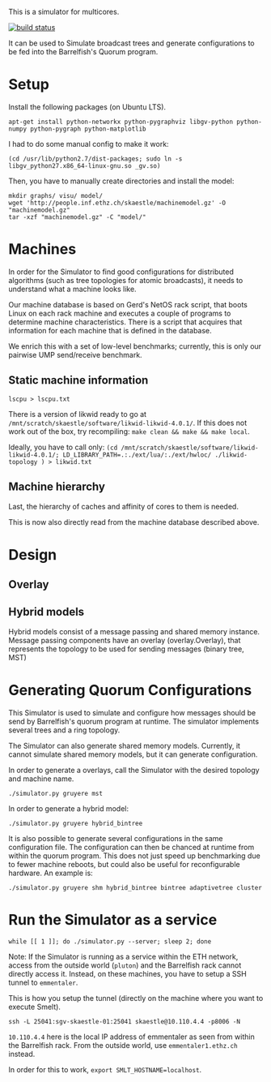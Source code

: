 This is a simulator for multicores.

[![build status](https://gitlab.inf.ethz.ch/skaestle/Simulator/badges/ci/build.svg)](https://gitlab.inf.ethz.ch/skaestle/Simulator/commits/ci)

It can be used to Simulate broadcast trees and generate configurations
to be fed into the Barrelfish's Quorum program.

# Setup

Install the following packages (on Ubuntu LTS).

    apt-get install python-networkx python-pygraphviz libgv-python python-numpy python-pygraph python-matplotlib

I had to do some manual config to make it work:

    (cd /usr/lib/python2.7/dist-packages; sudo ln -s libgv_python27.x86_64-linux-gnu.so _gv.so)

Then, you have to manually create directories and install the model:

    mkdir graphs/ visu/ model/
    wget 'http://people.inf.ethz.ch/skaestle/machinemodel.gz' -O "machinemodel.gz"
    tar -xzf "machinemodel.gz" -C "model/"


# Machines

In order for the Simulator to find good configurations for distributed
algorithms (such as tree topologies for atomic broadcasts), it needs
to understand what a machine looks like.

Our machine database is based on Gerd's NetOS rack script, that boots
Linux on each rack machine and executes a couple of programs to
determine machine characteristics. There is a script that acquires
that information for each machine that is defined in the database.

We enrich this with a set of low-level benchmarks; currently, this is
only our pairwise UMP send/receive benchmark.

## Static machine information

```lscpu > lscpu.txt```

There is a version of likwid ready to go at `/mnt/scratch/skaestle/software/likwid-likwid-4.0.1/`.
If this does not work out of the box, try recompiling: `make clean && make && make local`.

Ideally, you have to call only:
```(cd /mnt/scratch/skaestle/software/likwid-likwid-4.0.1/; LD_LIBRARY_PATH=.:./ext/lua/:./ext/hwloc/ ./likwid-topology ) > likwid.txt```

## Machine hierarchy

Last, the hierarchy of caches and affinity of cores to them is needed.

This is now also directly read from the machine database described
above.

# Design

## Overlay

## Hybrid models

Hybrid models consist of a message passing and shared memory
instance. Message passing components have an overlay
(overlay.Overlay), that represents the topology to be used for sending
messages (binary tree, MST)

# Generating Quorum Configurations

This Simulator is used to simulate and configure how messages should
be send by Barrelfish's quorum program at runtime. The simulator
implements several trees and a ring topology.

The Simulator can also generate shared memory models. Currently, it
cannot simulate shared memory models, but it can generate
configuration.

In order to generate a overlays, call the Simulator with the desired
topology and machine name.

```./simulator.py gruyere mst```

In order to generate a hybrid model:

```./simulator.py gruyere hybrid_bintree```

It is also possible to generate several configurations in the same
configuration file. The configuration can then be chanced at runtime
from within the quorum program. This does not just speed up
benchmarking due to fewer machine reboots, but could also be useful
for reconfigurable hardware. An example is:

```./simulator.py gruyere shm hybrid_bintree bintree adaptivetree cluster```


# Run the Simulator as a service

```while [[ 1 ]]; do ./simulator.py --server; sleep 2; done```

Note: If the Simulator is running as a service within the ETH network,
access from the outside world (`pluton`) and the Barrelfish rack cannot
directly access it. Instead, on these machines, you have to setup a
SSH tunnel to `emmentaler`.

This is how you setup the tunnel (directly on the machine where you
want to execute Smelt).

```ssh -L 25041:sgv-skaestle-01:25041 skaestle@10.110.4.4 -p8006 -N```

`10.110.4.4` here is the local IP address of emmentaler as seen from
within the Barrelfish rack. From the outside world, use
`emmentaler1.ethz.ch` instead.

In order for this to work, `export SMLT_HOSTNAME=localhost`.
